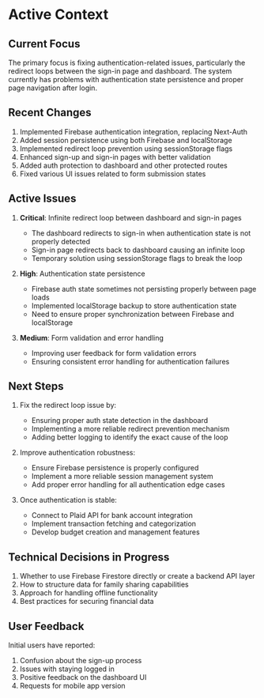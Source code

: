 # Active Context

## Current Focus
The primary focus is fixing authentication-related issues, particularly the redirect loops between the sign-in page and dashboard. The system currently has problems with authentication state persistence and proper page navigation after login.

## Recent Changes
1. Implemented Firebase authentication integration, replacing Next-Auth
2. Added session persistence using both Firebase and localStorage
3. Implemented redirect loop prevention using sessionStorage flags
4. Enhanced sign-up and sign-in pages with better validation
5. Added auth protection to dashboard and other protected routes
6. Fixed various UI issues related to form submission states

## Active Issues
1. **Critical**: Infinite redirect loop between dashboard and sign-in pages
   - The dashboard redirects to sign-in when authentication state is not properly detected
   - Sign-in page redirects back to dashboard causing an infinite loop
   - Temporary solution using sessionStorage flags to break the loop

2. **High**: Authentication state persistence
   - Firebase auth state sometimes not persisting properly between page loads
   - Implemented localStorage backup to store authentication state
   - Need to ensure proper synchronization between Firebase and localStorage

3. **Medium**: Form validation and error handling
   - Improving user feedback for form validation errors
   - Ensuring consistent error handling for authentication failures

## Next Steps
1. Fix the redirect loop issue by:
   - Ensuring proper auth state detection in the dashboard
   - Implementing a more reliable redirect prevention mechanism
   - Adding better logging to identify the exact cause of the loop

2. Improve authentication robustness:
   - Ensure Firebase persistence is properly configured 
   - Implement a more reliable session management system
   - Add proper error handling for all authentication edge cases

3. Once authentication is stable:
   - Connect to Plaid API for bank account integration
   - Implement transaction fetching and categorization
   - Develop budget creation and management features

## Technical Decisions in Progress
1. Whether to use Firebase Firestore directly or create a backend API layer
2. How to structure data for family sharing capabilities
3. Approach for handling offline functionality
4. Best practices for securing financial data

## User Feedback
Initial users have reported:
1. Confusion about the sign-up process
2. Issues with staying logged in
3. Positive feedback on the dashboard UI
4. Requests for mobile app version 